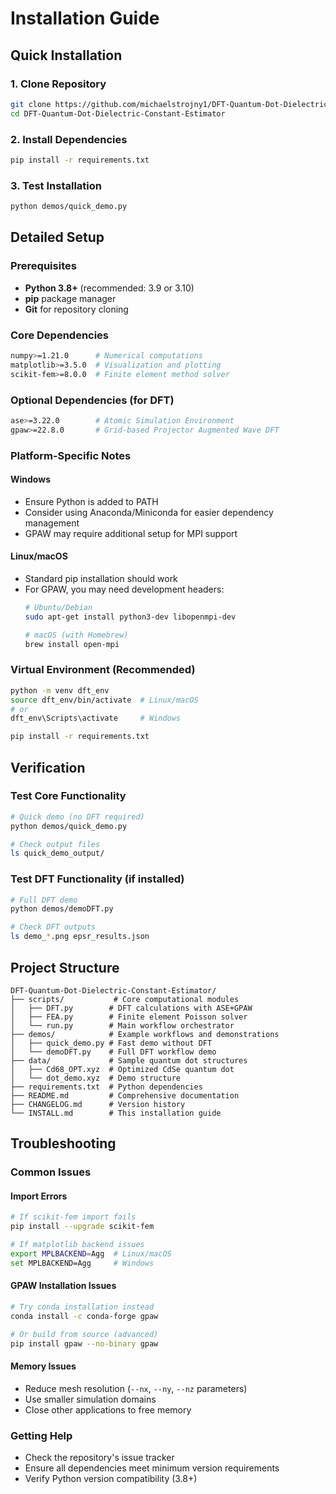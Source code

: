 # Installation Guide

## Quick Installation

### 1. Clone Repository
```bash
git clone https://github.com/michaelstrojny1/DFT-Quantum-Dot-Dielectric-Constant-Estimator.git
cd DFT-Quantum-Dot-Dielectric-Constant-Estimator
```

### 2. Install Dependencies
```bash
pip install -r requirements.txt
```

### 3. Test Installation
```bash
python demos/quick_demo.py
```

## Detailed Setup

### Prerequisites
- **Python 3.8+** (recommended: 3.9 or 3.10)
- **pip** package manager
- **Git** for repository cloning

### Core Dependencies
```bash
numpy>=1.21.0      # Numerical computations
matplotlib>=3.5.0  # Visualization and plotting
scikit-fem>=8.0.0  # Finite element method solver
```

### Optional Dependencies (for DFT)
```bash
ase>=3.22.0        # Atomic Simulation Environment
gpaw>=22.8.0       # Grid-based Projector Augmented Wave DFT
```

### Platform-Specific Notes

#### Windows
- Ensure Python is added to PATH
- Consider using Anaconda/Miniconda for easier dependency management
- GPAW may require additional setup for MPI support

#### Linux/macOS
- Standard pip installation should work
- For GPAW, you may need development headers:
  ```bash
  # Ubuntu/Debian
  sudo apt-get install python3-dev libopenmpi-dev
  
  # macOS (with Homebrew)
  brew install open-mpi
  ```

### Virtual Environment (Recommended)
```bash
python -m venv dft_env
source dft_env/bin/activate  # Linux/macOS
# or
dft_env\Scripts\activate     # Windows

pip install -r requirements.txt
```

## Verification

### Test Core Functionality
```bash
# Quick demo (no DFT required)
python demos/quick_demo.py

# Check output files
ls quick_demo_output/
```

### Test DFT Functionality (if installed)
```bash
# Full DFT demo
python demos/demoDFT.py

# Check DFT outputs
ls demo_*.png epsr_results.json
```

## Project Structure
```
DFT-Quantum-Dot-Dielectric-Constant-Estimator/
├── scripts/           # Core computational modules
│   ├── DFT.py        # DFT calculations with ASE+GPAW
│   ├── FEA.py        # Finite element Poisson solver
│   └── run.py        # Main workflow orchestrator
├── demos/            # Example workflows and demonstrations
│   ├── quick_demo.py # Fast demo without DFT
│   └── demoDFT.py    # Full DFT workflow demo
├── data/             # Sample quantum dot structures
│   ├── Cd68_OPT.xyz  # Optimized CdSe quantum dot
│   └── dot_demo.xyz  # Demo structure
├── requirements.txt  # Python dependencies
├── README.md         # Comprehensive documentation
├── CHANGELOG.md      # Version history
└── INSTALL.md        # This installation guide
```

## Troubleshooting

### Common Issues

#### Import Errors
```bash
# If scikit-fem import fails
pip install --upgrade scikit-fem

# If matplotlib backend issues
export MPLBACKEND=Agg  # Linux/macOS
set MPLBACKEND=Agg     # Windows
```

#### GPAW Installation Issues
```bash
# Try conda installation instead
conda install -c conda-forge gpaw

# Or build from source (advanced)
pip install gpaw --no-binary gpaw
```

#### Memory Issues
- Reduce mesh resolution (`--nx`, `--ny`, `--nz` parameters)
- Use smaller simulation domains
- Close other applications to free memory

### Getting Help
- Check the repository's issue tracker
- Ensure all dependencies meet minimum version requirements
- Verify Python version compatibility (3.8+)
